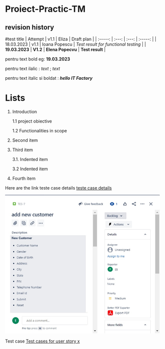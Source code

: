 # Proiect-Practic-TM
## revision history
#test title 
| Attempt | v1.1   | Eliza  | Draft plan |
| :-----: | :---: | :---: | :-----: |
| 18.03.2023 | v1.1   | Ioana Popescu    | _Test result for functional testing_ |
| **19.03.2023** | **V1.2** | **Elena Popecvu** | **Test result**  |

pentru text bold
eg:  **19.03.2023**

pentru text ilalic :  _text_ ; *text* 

pentru text italic si boldat : ___hello IT Factory___

# Lists 

1. Introduction 

      1.1 project obiective
     
      1.2 Functionalities in scope 
      
2. Second item

3. Third item

    3.1. Indented item
    
    3.2 Indented item
    
4. Fourth item



Here are the link teste case details  [teste case details](https://github.com/Elihey2023/Proiect-Practic-Testare-Manuala/blob/main/hello.jpg)






![Image name](https://github.com/Elihey2023/Proiect-Practic-Testare-Manuala/blob/main/imagine%20sc.jpg)


Test case  [Test cases for user story x](https://github.com/Elihey2023/Proiect-Practic-Testare-Manuala/blob/main/TES-6.pdf)



